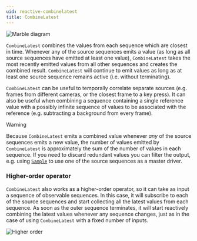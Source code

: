 ```yaml
---
uid: reactive-combinelatest
title: CombineLatest
---
```


![Marble diagram](~/images/reactive-combinelatest.svg)

`CombineLatest` combines the values from each sequence which are closest in time. Whenever any of the source sequences emits a value (as long as all source sequences have emitted at least one value), `CombineLatest` takes the most recently emitted values from all other sequences and creates the combined result. `CombineLatest` will continue to emit values as long as at least one source sequence remains active (i.e. without terminating).

`CombineLatest` can be useful to temporally correlate separate sources (e.g. frames from different cameras, or the closest frame to a key press). It can also be useful when combining a sequence containing a single reference value with a possibly infinite sequence of values to be associated with the reference (e.g. subtracting a background from every frame).

> [!Warning]
> Because `CombineLatest` emits a combined value whenever *any* of the source sequences emits a new value, the number of values emitted by `CombineLatest` is approximately the sum of the number of values in each sequence. If you need to discard redundant values you can filter the output, e.g. using [`Sample`](xref:Bonsai.Reactive.Sample) to use one of the source sequences as a master driver.

### Higher-order operator

`CombineLatest` also works as a higher-order operator, so it can take as input a sequence of observable sequences. In this case, it will subscribe to each of the source sequences and start collecting all the latest values from each sequence. As soon as the outer sequence terminates, it will start reactively combining the latest values whenever any sequence changes, just as in the case of using `CombineLatest` with a fixed number of inputs. 

![Higher order](~/images/reactive-combinelatestwindow.svg)

